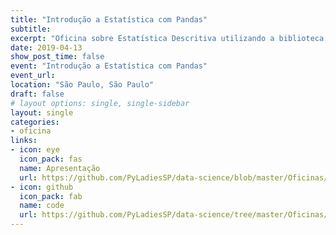 ```yaml
---
title: "Introdução a Estatística com Pandas"
subtitle: 
excerpt: "Oficina sobre Estatística Descritiva utilizando a biblioteca Pandas da linguagem Python para a comunidade PyLadies São Paulo"
date: 2019-04-13
show_post_time: false
event: "Introdução a Estatística com Pandas"
event_url: 
location: "São Paulo, São Paulo"
draft: false
# layout options: single, single-sidebar
layout: single
categories:
- oficina
links:
- icon: eye
  icon_pack: fas
  name: Apresentação
  url: https://github.com/PyLadiesSP/data-science/blob/master/Oficinas/oficina_introdu%C3%A7%C3%A3o_estatistica_pandas/Workshop%20Introdu%C3%A7%C3%A3o%20a%20Estat%C3%ADstica%20e%20Pandas%20Respostas.pdf
- icon: github
  icon_pack: fab
  name: code
  url: https://github.com/PyLadiesSP/data-science/tree/master/Oficinas/oficina_introdu%C3%A7%C3%A3o_estatistica_pandas
---
```


